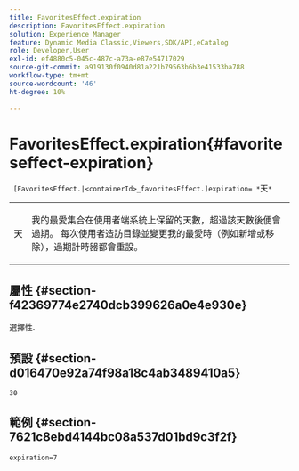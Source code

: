 ```yaml
---
title: FavoritesEffect.expiration
description: FavoritesEffect.expiration
solution: Experience Manager
feature: Dynamic Media Classic,Viewers,SDK/API,eCatalog
role: Developer,User
exl-id: ef4880c5-045c-487c-a73a-e87e54717029
source-git-commit: a919130f0940d81a221b79563b6b3e41533ba788
workflow-type: tm+mt
source-wordcount: '46'
ht-degree: 10%

---
```


# FavoritesEffect.expiration{#favoriteseffect-expiration}

` [FavoritesEffect.|<containerId>_favoritesEffect.]expiration= *`天`*`

<table id="table_2B109D2F91E64B5382B31921C3780FA5"> 
 <tbody> 
  <tr> 
   <td colname="col1"> <p><span class="codeph"><span class="varname"> 天</span></span> </p> </td> 
   <td colname="col2"> <p> 我的最愛集合在使用者端系統上保留的天數，超過該天數後便會過期。 每次使用者造訪目錄並變更我的最愛時（例如新增或移除），過期計時器都會重設。 </p> </td> 
  </tr> 
 </tbody> 
</table>

## 屬性 {#section-f42369774e2740dcb399626a0e4e930e}

選擇性.

## 預設 {#section-d016470e92a74f98a18c4ab3489410a5}

`30`

## 範例 {#section-7621c8ebd4144bc08a537d01bd9c3f2f}

`expiration=7`
